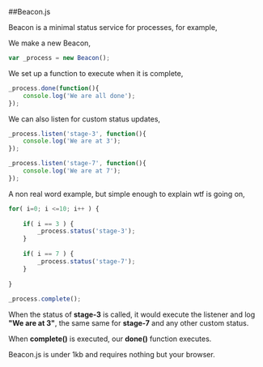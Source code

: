 ##Beacon.js

Beacon is a minimal status service for processes, for example,

We make a new Beacon,

```javascript
var _process = new Beacon();
```
	
We set up a function to execute when it is complete,

```javascript
_process.done(function(){
	console.log('We are all done');
});
```
	
We can also listen for custom status updates,

```javascript
_process.listen('stage-3', function(){
	console.log('We are at 3');
});

_process.listen('stage-7', function(){
	console.log('We are at 7');
});
```
	
A non real word example, but simple enough to explain wtf is going on,

```javascript
for( i=0; i <=10; i++ ) {
		
	if( i == 3 ) {
		_process.status('stage-3');
	}
		
	if( i == 7 ) {
		_process.status('stage-7');
	}
		
}
	
_process.complete();
```
	
When the status of __stage-3__ is called, it would execute the listener and log __"We are at 3"__, the same same for __stage-7__ and any other custom status.

When __complete()__ is executed, our __done()__ function executes.

Beacon.js is under 1kb and requires nothing but your browser.